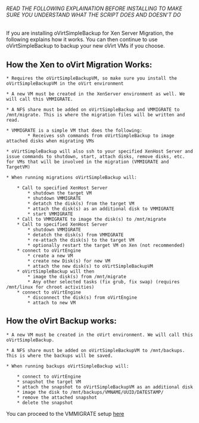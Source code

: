 
###### READ THE FOLLOWING EXPLAINATION BEFORE INSTALLING TO MAKE SURE YOU UNDERSTAND WHAT THE SCRIPT DOES AND DOESN'T DO


If you are installing oVirtSimpleBackup for Xen Server Migration, the following explains how it works. You can then continue to use oVirtSimpleBackup to backup your new oVirt VMs if you choose.

## How the Xen to oVirt Migration Works:
    * Requires the oVirtSimpleBackupVM, so make sure you install the oVirtSimpleBackupVM in the oVirt environment
    
    * A new VM must be created in the XenServer environment as well. We will call this VMMIGRATE.
    
    * A NFS share must be added on oVirtSimpleBackup and VMMIGRATE to /mnt/migrate. This is where the migration files will be written and read.
    
    * VMMIGRATE is a simple VM that does the following:
            * Receives ssh commands from oVirtSimpleBackup to image attached disks when migrating VMs
        
    * oVirtSimpleBackup will also ssh to your specified XenHost Server and issue commands to shutdown, start, attach disks, remove disks, etc. for VMs that will be involved in the migration (VMMIGRATE and TargetVM)
    
    * When running migrations oVirtSimpleBackup will:
    
        * Call to specified XenHost Server 
            * shutdown the target VM
            * shutdown VMMIGRATE
            * detatch the disk(s) from the target VM
            * attach the disk(s) as an additional disk to VMMIGRATE
            * start VMMIGRATE
        * Call to VMMIGRATE to image the disk(s) to /mnt/migrate
        * Call to specified XenHost Server 
            * shutdown VMMIGRATE
            * detatch the disk(s) from VMMIGRATE
            * re-attach the disk(s) to the target VM
            * optionally restart the target VM on Xen (not recommended)
        * connect to oVirtEngine
            * create a new VM
            * create new Disk(s) for new VM
            * attach the new disk(s) to oVirtSimpleBackupVM
        * oVirtSimpleBackup will then
            * image the disk(s) from /mnt/migrate
            * Any other selected tasks (fix grub, fix swap) (requires /mnt/linux for chroot activities)
        * connect to oVirtEngine
            * disconnect the disk(s) from oVirtEngine 
            * attach to new VM
            
## How the oVirt Backup works:
    * A new VM must be created in the oVirt environment. We will call this oVirtSimpleBackup.
    
    * A NFS share must be added on oVirtSimpleBackupVM to /mnt/backups. This is where the backups will be saved.
    
    * When running backups oVirtSimpleBackup will:
    
        * connect to oVirtEngine
        * snapshot the target VM
        * attach the snapshot to oVirtSimpleBackupVM as an additional disk
        * image the disk to /mnt/backups/VMNAME/UUID/DATESTAMP/
        * remove the attached snapshot
        * delete the snapshot
        
You can proceed to the VMMIGRATE setup [here](https://github.com/zipurman/oVIRT_Simple_Backup/blob/master/server/installer/ovirt-simple-backup-xenvm/README.md)